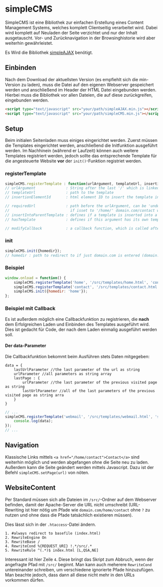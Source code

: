 # simpleCMS

SimpleCMS ist eine Bibliothek zur einfachen Erstellung eines Content Management Systems, welches komplett Clientseitig verarbeitet wird. Dabei wird komplett auf Neuladen der Seite verzichtet und nur der Inhalt ausgetauscht. Vor- und Zurücknavigation in der Browsinghistorie wird aber weiterhin gewährleistet.

Es Wird die Bibliothek [simpleAJAX](https://github.com/TimGoll/simpleAJAX) benötigt.

## Einbinden
Nach dem Download der aktuellsten Version (es empfiehlt sich die min-Version zu laden), muss die Datei auf den eigenen Webserver gespeichert werden und anschließend im Header der HTML Datei eingebunden werden. Hierbei muss die Bibliothek vor allen Dateien, die auf diese zurückgreifen, eingebunden werden.

```html
<script type="text/javascript" src="your/path/simpleAJAX.min.js"></script>
<script type="text/javascript" src="your/path/simpleCMS.min.js"></script>
```

## Setup
Beim initialen Seitenladen muss einiges eingerichtet werden. Zuerst müssen die Templates eingerichtet werden, anschließend die Initfunktion ausgeführt werden. Im Nachhinein (während er Laufzeit) können auch weitere Templates registriert werden, jedoch sollte das entsprechende Template für die angesteuerte Website **vor** der `init()`-Funktion registriet werden.

### registerTemplate
```javascript
simpleCMS.registerTemplate : function(urlArgument, templateUrl, insertionElementId, {requiredUrl, insertIntoParentTemplate, hasTemplate}, modifyCallback);
// urlArgument              : String after the last '/' which is linked to this template
// templateUrl              : path to the template
// insertionElementId       : html element ID to insert the template into

// requiredUrl              : path before the urlArgument, can be 'undefined'
//                            if isset to '/home/' domain.com/contact will redirect to 'error404', because domain.com/home/contact is needed
// insertIntoParentTemplate : defines if a template is inserted into a parent one or is a mastertemplates, default is false
// hasTemplate              : defines if this argument has its own template or if it uses the parent one (eg for article IDs), default is true

// modifyCallback           : a callback function, which is called after the loading of the template is finished, can be 'undefined'
```

### init
```javascript
simpleCMS.init({homedir});
// homedir : path to redirect to if just domain.com is entered (domain.com --> domain.com/home)
```

### Beispiel

```javascript
window.onload = function() {
    simpleCMS.registerTemplate('home', '/src/templates/home.html', 'content');
    simpleCMS.registerTemplate('contact', '/src/templates/contact.html', 'subcontent', {requiredUrl: '/home/', insertIntoParentTemplate: true});
    simpleCMS.init({homedir: 'home'});
};
```

### Beispiel mit Callback
Es ist außerdem möglich eine Callbackfunktion zu registrieren, die **nach** dem Erfolgreichen Laden und Einbinden des Templates ausgeführt wird. Dies ist gedacht für Code, der nach dem Laden einmalig ausgeführt werden soll.

#### Der data-Parameter
Die Callbackfunktion bekommt beim Ausführen stets Daten mitgegeben:
```
data = {
    lastUrlParameter //the last parameter of the url as string
    urlParameter //all parameters as string array
    lastPage : {
        urlParameter //the last parameter of the previous visited page as string
        lastUrlParameter //all of the last parameters of the previous visited page as string arra
    }
}
```

```javascript
// ...
simpleCMS.registerTemplate('webmail', '/src/templates/webmail.html', 'subcontent', {requiredUrl: '/home/contact/', insertIntoParentTemplate: true}, function(data) {
    console.log(data);
});
// ...
```

## Navigation
Klassische Links mittels `<a href="/home/contact">Contact</a>` sind weiterhin möglich und werden abgefangen ohne die Seite neu zu laden. Außerdem kann die Seite geändert werden mittels Javascript. Dazu ist der Befehl `simpleCMS.setPage(url)` von nöten.

## WebsiteContent
Per Standard müssen sich alle Dateien im `/src/`-Ordner auf dem Webserver befinden, damit der Apache-Server die URL nicht umschreibt (URL-Rewriting ist hier nötig um Pfade wie `domain.com/home/contact` ohne `?` zu nutzen und ohne dass die Pfade tatsächlich existieren müssen).

Dies lässt sich in der `.htaccess`-Datei ändern.
```htaccess
1. #always redirect to basefile (index.html)
2. RewriteEngine On
3. RewriteBase /
4. RewriteCond %{REQUEST_URI} !.*/src/.*
5. RewriteRule ^(.*)$ index.html [L,QSA,NE]
```
Interessant ist hier Zeile `4`. Diese bringt das Skript zum Abbruch, wenn der angefragte Pfad mit `/src/` beginnt. Man kann auch meherere `RewriteCond` untereinander schreiben, um verschiedene ignorierte Pfade hinzuzufügen. Man beachte jedoch, dass dann all diese nicht mehr in den URLs vorkommen dürfen.
